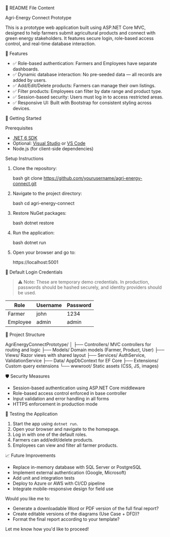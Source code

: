  📄 README File Content


 Agri-Energy Connect Prototype

This is a prototype web application built using ASP.NET Core MVC, designed to help farmers submit agricultural products and connect with green energy stakeholders. It features secure login, role-based access control, and real-time database interaction.



 🔧 Features

- ✅ Role-based authentication: Farmers and Employees have separate dashboards.
- ✅ Dynamic database interaction: No pre-seeded data — all records are added by users.
- ✅ Add/Edit/Delete products: Farmers can manage their own listings.
- ✅ Filter products: Employees can filter by date range and product type.
- ✅ Session-based security: Users must log in to access restricted areas.
- ✅ Responsive UI: Built with Bootstrap for consistent styling across devices.



 🚀 Getting Started

 Prerequisites

- [.NET 6 SDK](https://dotnet.microsoft.com/download/dotnet/6.0)
- Optional: [Visual Studio](https://visualstudio.microsoft.com/) or [VS Code](https://code.visualstudio.com/)
- Node.js (for client-side dependencies)

 Setup Instructions

1. Clone the repository:

   bash
   git clone https://github.com/yourusername/agri-energy-connect.git
   

2. Navigate to the project directory:

   bash
   cd agri-energy-connect
   

3. Restore NuGet packages:

   bash
   dotnet restore
   

4. Run the application:

   bash
   dotnet run
   

5. Open your browser and go to:

   
   https://localhost:5001
   



 🔐 Default Login Credentials

> ⚠️ Note: These are temporary demo credentials. In production, passwords should be hashed securely, and identity providers should be used.

| Role      | Username | Password |
|--|-|-|
| Farmer    | john     | 1234     |
| Employee  | admin    | admin    |



 📁 Project Structure


AgriEnergyConnectPrototype/
│
├── Controllers/             MVC controllers for routing and logic
├── Models/                  Domain models (Farmer, Product, User)
├── Views/                   Razor views with shared layout
├── Services/                AuthService, ValidationService
├── Data/                    AppDbContext for EF Core
├── Extensions/              Custom query extensions
└── wwwroot/                 Static assets (CSS, JS, images)




 🛡️ Security Measures

- Session-based authentication using ASP.NET Core middleware
- Role-based access control enforced in base controller
- Input validation and error handling in all forms
- HTTPS enforcement in production mode



 🧪 Testing the Application

1. Start the app using `dotnet run`.
2. Open your browser and navigate to the homepage.
3. Log in with one of the default roles.
4. Farmers can add/edit/delete products.
5. Employees can view and filter all farmer products.



 📈 Future Improvements

- Replace in-memory database with SQL Server or PostgreSQL
- Implement external authentication (Google, Microsoft)
- Add unit and integration tests
- Deploy to Azure or AWS with CI/CD pipeline
- Integrate mobile-responsive design for field use




Would you like me to:

- Generate a downloadable Word or PDF version of the full final report?
- Create editable versions of the diagrams (Use Case + DFD)?
- Format the final report according to your template?

Let me know how you'd like to proceed!
